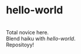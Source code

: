 # hello-world

<br/>Total novice here.
<br/>Blend haiku with <em>hello-world</em>. 
<br/>Repositoyy!

